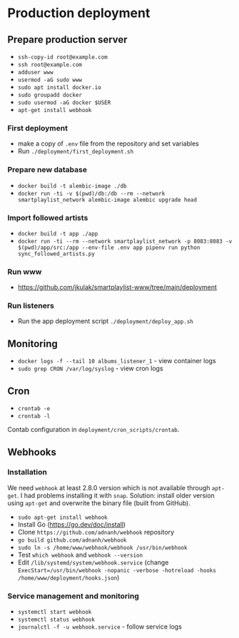 # Production deployment

## Prepare production server

* `ssh-copy-id root@example.com`
* `ssh root@example.com`
* `adduser www`
* `usermod -aG sudo www`
* `sudo apt install docker.io`
* `sudo groupadd docker`
* `sudo usermod -aG docker $USER`
* `apt-get install webhook`

### First deployment

* make a copy of `.env` file from the repository and set variables
* Run `./deployment/first_deployment.sh`

### Prepare new database

* `docker build -t alembic-image ./db`
* `docker run -ti -v $(pwd)/db:/db --rm --network smartplaylist_network alembic-image alembic upgrade head`

### Import followed artists

* `docker build -t app ./app`
* `docker run -ti --rm --network smartplaylist_network -p 8083:8083 -v $(pwd)/app/src:/app --env-file .env app pipenv run python sync_followed_artists.py`

### Run www

* <https://github.com/jkulak/smartplaylist-www/tree/main/deployment>

### Run listeners

* Run the app deployment script `./deployment/deploy_app.sh`

## Monitoring

* `docker logs -f --tail 10 albums_listener_1` - view container logs
* `sudo grep CRON /var/log/syslog` - view cron logs

## Cron


* `crontab -e`
* `crontab -l`

Contab configuration in `deployment/cron_scripts/crontab`.

## Webhooks

### Installation

We need `webhook` at least 2.8.0 version which is not available through `apt-get`.
I had problems installing it with `snap`.
Solution: install older version using `apt-get` and overwrite the binary file (built from GitHub).

* `sudo apt-get install webhook`
* Install Go (<https://go.dev/doc/install>)
* Clone `https://github.com/adnanh/webhook` repository
* `go build github.com/adnanh/webhook`
* `sudo ln -s /home/www/webhook/webhook /usr/bin/webhook`
* Test `which webhook` and `webhook --version`
* Edit `/lib/systemd/system/webhook.service` (change `ExecStart=/usr/bin/webhook -nopanic -verbose -hotreload -hooks /home/www/deployment/hooks.json`)

### Service management and monitoring

* `systemctl start webhook`
* `systemctl status webhook`
* `journalctl -f -u webhook.service` - follow service logs
